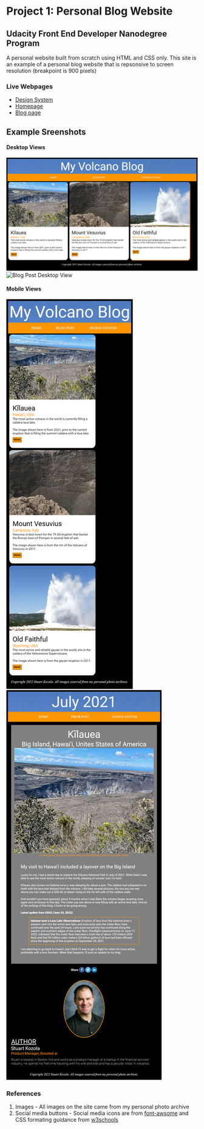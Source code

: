 # Project 1: Personal Blog Website
## Udacity Front End Developer Nanodegree Program
A personal website built from scratch using HTML and CSS only.  This site is an example of a personal blog website that is repsonsive to screen resolution (breakpoint is 900 pixels)

### Live Webpages
- [Design System](https://stukozola.github.io/Udacity-FrontEnd-Blog-Project/design-system.html)
- [Homepage](https://stukozola.github.io/Udacity-FrontEnd-Blog-Project/)
- [Blog page](https://stukozola.github.io/Udacity-FrontEnd-Blog-Project/blogs/latest.html)


## Example Sreenshots

#### Desktop Views
![Home Page Desktop View](images/home.png)
![Blog Post Desktop View](images/blog_post.png)

#### Mobile Views
![Home Page Mobile View](images/home_small.png)
![Blog Post Desktop View](images/blog_post_small.png)

### References 
1. Images - All images on the site came from my personal photo archive
2. Social media buttons - Social media icons are from [font-awsome](https://fontawesome.com/icons) and CSS formating guidance from [w3schools](https://www.w3schools.com/howto/howto_css_social_media_buttons.asp)